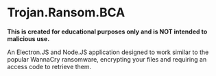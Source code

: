 # Trojan.Ransom.BCA

**This is created for educational purposes only and is NOT intended to malicious use.**

An Electron.JS and Node.JS application designed to work similar to the popular WannaCry ransomware, encrypting your files and requiring an access code to retrieve them.  
